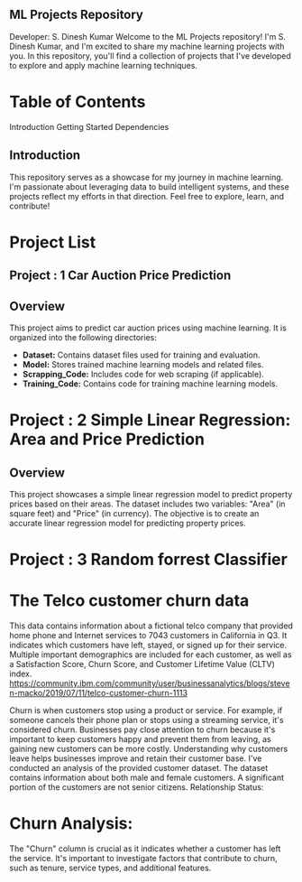 ##  ML Projects Repository

Developer: S. Dinesh Kumar
Welcome to the ML Projects repository! I'm S. Dinesh Kumar, and I'm excited to share my machine learning projects with you. In this repository, you'll find a collection of projects that I've developed to explore and apply machine learning techniques.

# Table of Contents
Introduction
Getting Started
Dependencies

## Introduction
This repository serves as a showcase for my journey in machine learning. I'm passionate about leveraging data to build intelligent systems, and these projects reflect my efforts in that direction. Feel free to explore, learn, and contribute!

# Project List

## Project : 1 Car Auction Price Prediction

## Overview

This project aims to predict car auction prices using machine learning. It is organized into the following directories:

- **Dataset:** Contains dataset files used for training and evaluation.
- **Model:** Stores trained machine learning models and related files.
- **Scrapping_Code:** Includes code for web scraping (if applicable).
- **Training_Code:** Contains code for training machine learning models.

# Project : 2 Simple Linear Regression: Area and Price Prediction

## Overview

This project showcases a simple linear regression model to predict property prices based on their areas. The dataset includes two variables: "Area" (in square feet) and "Price" (in currency). The objective is to create an accurate linear regression model for predicting property prices.

# Project : 3 Random forrest Classifier

# The Telco customer churn data
This data contains information about a fictional telco company that provided home phone and Internet services to 7043 customers in California in Q3. It indicates which customers have left, stayed, or signed up for their service. Multiple important demographics are included for each customer, as well as a Satisfaction Score, Churn Score, and Customer Lifetime Value (CLTV) index. https://community.ibm.com/community/user/businessanalytics/blogs/steven-macko/2019/07/11/telco-customer-churn-1113

Churn is when customers stop using a product or service. For example, if someone cancels their phone plan or stops using a streaming service, it's considered churn. Businesses pay close attention to churn because it's important to keep customers happy and prevent them from leaving, as gaining new customers can be more costly. Understanding why customers leave helps businesses improve and retain their customer base.
I've conducted an analysis of the provided customer dataset.
The dataset contains information about both male and female customers. A significant portion of the customers are not senior citizens. Relationship Status:

# Churn Analysis:
The "Churn" column is crucial as it indicates whether a customer has left the service. It's important to investigate factors that contribute to churn, such as tenure, service types, and additional features.
